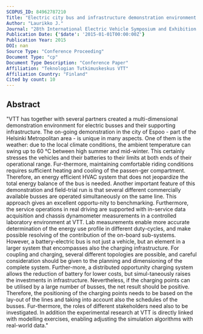 ```yaml
---
SCOPUS_ID: 84962787210
Title: "Electric city bus and infrastructure demonstration environment in Espoo, Finland"
Author: "Laurikko J."
Journal: "28th International Electric Vehicle Symposium and Exhibition 2015, EVS 2015"
Publication Date: {'$date': '2015-01-01T00:00:00Z'}
Publication Year: 2015
DOI: nan
Source Type: "Conference Proceeding"
Document Type: "cp"
Document Type Description: "Conference Paper"
Affiliation: "Teknologian Tutkimuskeskus VTT"
Affiliation Country: "Finland"
Cited by count: 10
---
```


## Abstract
"VTT has together with several partners created a multi-dimensional demonstration environment for electric busses and their supporting infrastructure. The on-going demonstration in the city of Espoo - part of the Helsinki Metropolitan area - is unique in many aspects. One of them is the weather: due to the local climate conditions, the ambient temperature can swing up to 60 °C between high summer and mid-winter. This certainly stresses the vehicles and their batteries to their limits at both ends of their operational range. Fur-thermore, maintaining comfortable riding conditions requires sufficient heating and cooling of the passen-ger compartment. Therefore, an energy efficient HVAC system that does not jeopardize the total energy balance of the bus is needed. Another important feature of this demonstration and field-trial run is that several different commercially available busses are operated simultaneously on the same line. This approach gives an excellent opportu-nity to benchmarking. Furthermore, the service operations in real driving are supported with in-service data acquisition and chassis dynamometer measurements in a controlled laboratory environment at VTT. Lab measurements enable more accurate determination of the energy use profile in different duty-cycles, and make possible resolving of the contribution of the on-board sub-systems. However, a battery-electric bus is not just a vehicle, but an element in a larger system that encompasses also the charging infrastructure. For coupling and charging, several different topologies are possible, and careful consideration should be given to the planning and dimensioning of the complete system. Further-more, a distributed opportunity charging system allows the reduction of battery for lower costs, but simul-taneously raises the investments in infrastructure. Nevertheless, if the charging points can be utilised by a large number of busses, the net result should be positive. Therefore, the positioning of the charging points needs to be based on the lay-out of the lines and taking into account also the schedules of the busses. Fur-thermore, the roles of different stakeholders need also to be investigated. In addition the experimental research at VTT is directly linked with modelling exercises, enabling adjusting the simulation algorithms with real-world data."
